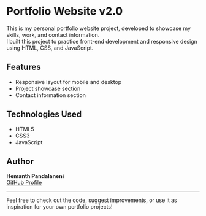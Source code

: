 # Portfolio Website v2.0

This is my personal portfolio website project, developed to showcase my skills, work, and contact information.  
I built this project to practice front-end development and responsive design using HTML, CSS, and JavaScript.

## Features

- Responsive layout for mobile and desktop
- Project showcase section
- Contact information section

## Technologies Used

- HTML5
- CSS3
- JavaScript

## Author

**Hemanth Pandalaneni**  
[GitHub Profile](https://github.com/HemanthPandalaneni)

---

Feel free to check out the code, suggest improvements, or use it as inspiration for your own portfolio projects!
